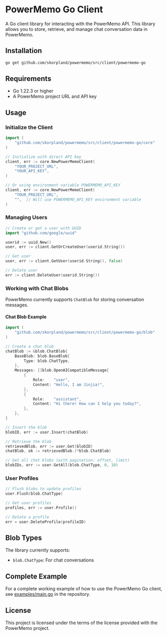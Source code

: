 # PowerMemo Go Client

A Go client library for interacting with the PowerMemo API. This library allows you to store, retrieve, and manage chat conversation data in PowerMemo.

## Installation

```bash
go get github.com/skorpland/powermemo/src/client/powermemo-go
```

## Requirements

- Go 1.22.3 or higher
- A PowerMemo project URL and API key

## Usage

### Initialize the Client

```go
import (
    "github.com/skorpland/powermemo/src/client/powermemo-go/core"
)

// Initialize with direct API key
client, err := core.NewPowerMemoClient(
    "YOUR_PROJECT_URL",
    "YOUR_API_KEY",
)

// Or using environment variable POWERMEMO_API_KEY
client, err := core.NewPowerMemoClient(
    "YOUR_PROJECT_URL",
    "",  // Will use POWERMEMO_API_KEY environment variable
)
```

### Managing Users

```go
// Create or get a user with UUID
import "github.com/google/uuid"

userid := uuid.New()
user, err := client.GetOrCreateUser(userid.String())

// Get user
user, err := client.GetUser(userid.String(), false)

// Delete user
err := client.DeleteUser(userid.String())
```

### Working with Chat Blobs

PowerMemo currently supports `ChatBlob` for storing conversation messages.

#### Chat Blob Example

```go
import (
    "github.com/skorpland/powermemo/src/client/powermemo-go/blob"
)

// Create a chat blob
chatBlob := &blob.ChatBlob{
    BaseBlob: blob.BaseBlob{
        Type: blob.ChatType,
    },
    Messages: []blob.OpenAICompatibleMessage{
        {
            Role:    "user",
            Content: "Hello, I am Jinjia!",
        },
        {
            Role:    "assistant",
            Content: "Hi there! How can I help you today?",
        },
    },
}

// Insert the blob
blobID, err := user.Insert(chatBlob)

// Retrieve the blob
retrievedBlob, err := user.Get(blobID)
chatBlob, ok := retrievedBlob.(*blob.ChatBlob)

// Get all chat blobs (with pagination: offset, limit)
blobIDs, err := user.GetAll(blob.ChatType, 0, 10)
```

### User Profiles

```go
// Flush blobs to update profiles
user.Flush(blob.ChatType)

// Get user profiles
profiles, err := user.Profile()

// Delete a profile
err = user.DeleteProfile(profileID)
```

## Blob Types

The library currently supports:

- `blob.ChatType`: For chat conversations

## Complete Example

For a complete working example of how to use the PowerMemo Go client, see [examples/main.go](examples/main.go) in the repository.

## License

This project is licensed under the terms of the license provided with the PowerMemo project.
